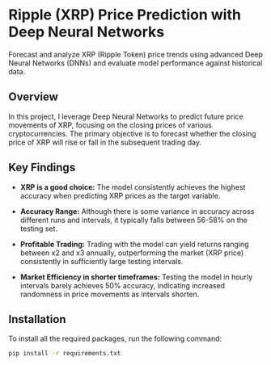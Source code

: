 # Ripple (XRP) Price Prediction with Deep Neural Networks

Forecast and analyze XRP (Ripple Token) price trends using advanced Deep Neural Networks (DNNs) and evaluate model performance against historical data.

## Overview

In this project, I leverage Deep Neural Networks to predict future price movements of XRP, focusing on the closing prices of various cryptocurrencies. The primary objective is to forecast whether the closing price of XRP will rise or fall in the subsequent trading day.

## Key Findings

- **XRP is a good choice:** The model consistently achieves the highest accuracy when predicting XRP prices as the target variable.
  
- **Accuracy Range:** Although there is some variance in accuracy across different runs and intervals, it typically falls between 56-58% on the testing set.

- **Profitable Trading:** Trading with the model can yield returns ranging between x2 and x3 annually, outperforming the market (XRP price) consistently in sufficiently large testing intervals.

- **Market Efficiency in shorter timeframes:** Testing the model in hourly intervals barely achieves 50% accuracy, indicating increased randomness in price movements as intervals shorten.

## Installation

To install all the required packages, run the following command:

```bash
pip install -r requirements.txt
